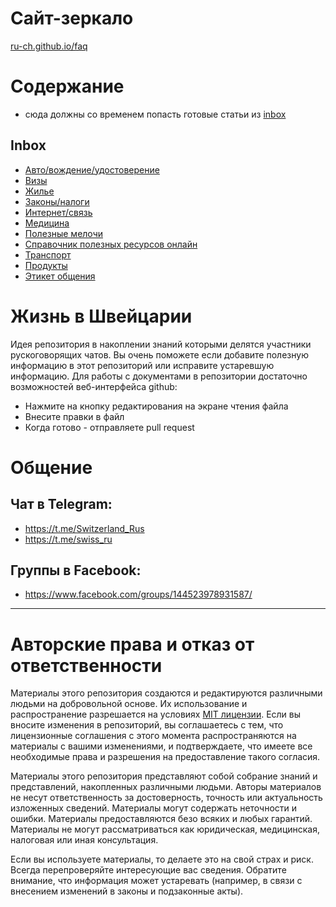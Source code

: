 # Сайт-зеркало
[ru-ch.github.io/faq](https://ru-ch.github.io/faq/)

# Содержание
* сюда должны со временем попасть готовые статьи из [inbox](./inbox)

## Inbox
* [Авто/вождение/удостоверение](./inbox/Авто-вождение-удостоверение.md)
* [Визы](./inbox/Визы.md)
* [Жилье](./inbox/Жилье.md)
* [Законы/налоги](./inbox/Законы-налоги.md)
* [Интернет/связь](./inbox/Интернет-связь.md)
* [Медицина](./inbox/Медицина.md)
* [Полезные мелочи](./inbox/Полезные-мелочи.md)
* [Справочник полезных ресурсов онлайн](./inbox/Справочник-полезных-ресурсов-онлайн.md)
* [Транспорт](./inbox/Транспорт.md)
* [Продукты](./inbox/Продукты.md)
* [Этикет общения](Этикет-общения.md)

# Жизнь в Швейцарии
Идея репозитория в накоплении знаний которыми делятся участники рускоговорящих чатов. Вы очень поможете если добавите полезную информацию в этот репозиторий или исправите устаревшую информацию. Для работы с документами в репозитории достаточно возможностей веб-интерфейса github:
* Нажмите на кнопку редактирования на экране чтения файла
* Внесите правки в файл
* Когда готово - отправляете pull request

# Общение

## Чат в Telegram: 
* https://t.me/Switzerland_Rus
* https://t.me/swiss_ru

## Группы в Facebook: 
* https://www.facebook.com/groups/144523978931587/

-----
# Авторские права и отказ от ответственности

Материалы этого репозитория создаются и редактируются различными людьми на добровольной основе. Их использование и распространение разрешается на условиях [MIT лицензии](https://github.com/ru-ch/faq/blob/master/LICENSE). Если вы вносите изменения в репозиторий, вы соглашаетесь с тем, что лицензионные соглашения с этого момента распространяются на материалы с вашими изменениями, и подтверждаете, что имеете все необходимые права и разрешения на предоставление такого согласия.

Материалы этого репозитория представляют собой собрание знаний и представлений, накопленных различными людьми. Авторы материалов не несут ответственность за достоверность, точность или актуальность изложенных сведений. Материалы могут содержать неточности и ошибки. Материалы предоставляются безо всяких и любых гарантий. Материалы не могут рассматриваться как юридическая, медицинская, налоговая или иная консультация.

Если вы используете материалы, то делаете это на свой страх и риск. Всегда перепроверяйте интересующие вас сведения. Обратите внимание, что информация может устаревать (например, в связи с внесением изменений в законы и подзаконные акты).


